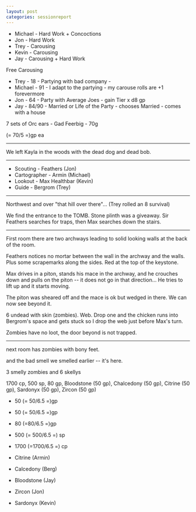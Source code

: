 ```yaml
---
layout: post
categories: sessionreport
---
```


* Michael - Hard Work + Concoctions
* Jon - Hard Work
* Trey - Carousing
* Kevin - Carousing
* Jay - Carousing + Hard Work

Free Carousing

* Trey - 18 - Partying with bad company - 
* Michael - 91 - I adapt to the partying - my carouse rolls are +1 forevermore
* Jon - 64 - Party with Average Joes - gain Tier x d8 gp 
* Jay - 84/90 - Married or Life of the Party - chooses Married - comes with a house


7 sets of Orc ears - Gad Feerbig - 70g

(= 70/5 =)gp ea

---
 
We left Kayla in the woods with the dead dog and dead bob.

---

* Scouting - Feathers (Jon)
* Cartographer - Armin (Michael)
* Lookout - Max Healthbar (Kevin)
* Guide - Bergrom (Trey)

---
Northwest and over "that hill over there"... (Trey rolled an 8 survival)

We find the entrance to the TOMB. Stone plinth was a giveaway.   Sir Feathers searches for traps, then Max searches down the stairs.

---
First room there are two archways leading to solid looking walls at the back of the room.

Feathers notices no mortar between the wall in the archway and the walls.  Plus some scrapemarks along the sides.  Red at the top of the keystone.

Max drives in a piton, stands his mace in the archway, and he crouches down and pulls on the piton -- it does not go in that direction...   He tries to lift up and it starts moving.

The piton was sheared off and the mace is ok but wedged in there.   We can now see beyond it.

6 undead with skin (zombies).  Web.    Drop one and the chicken runs into Bergrom's space and gets stuck so I drop the web just before Max's turn.

Zombies have no loot, the door beyond is not trapped.

---
next room has zombies with bony feet.

and the bad smell we smelled earlier -- it's here.

3 smelly zombies and 6 skellys

1700 cp, 500 sp, 80 gp, Bloodstone (50 gp), Chalcedony (50 gp), Citrine (50 gp), Sardonyx (50 gp), Zircon (50 gp)

* 50 (= 50/6.5 =)gp
* 50 (= 50/6.5 =)gp
* 80 (=80/6.5 =)gp
* 500 (= 500/6.5 =) sp
* 1700 (=1700/6.5 =) cp

* Citrine (Armin) 
* Calcedony (Berg)
* Bloodstone (Jay)
* Zircon (Jon)
* Sardonyx (Kevin)

